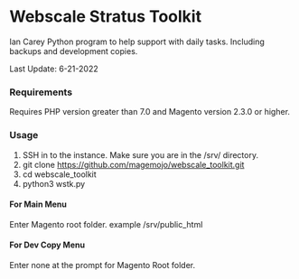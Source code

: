 # Webscale Stratus Toolkit
Ian Carey 
Python program to help support with daily tasks. Including backups and development copies.

Last Update: 6-21-2022

### Requirements
Requires PHP version greater than 7.0 and Magento version 2.3.0 or higher.

### Usage

1. SSH in to the instance. Make sure you are in the /srv/ directory.
2. git clone https://github.com/magemojo/webscale_toolkit.git
3. cd webscale_toolkit
4. python3 wstk.py

#### For Main Menu
Enter Magento root folder. example /srv/public_html

#### For Dev Copy Menu
Enter none at the prompt for Magento Root folder.



